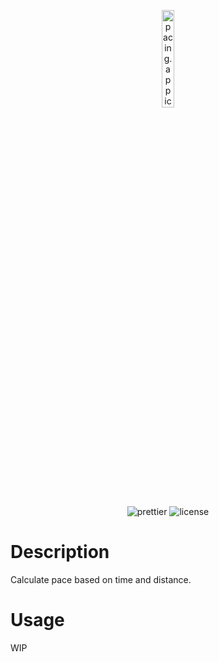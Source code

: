 <p align="center">
  <img width=20% height=auto src="https://github.com/marwanhawari/pacing.app/raw/main/assets/pacingapp.png" alt="pacing.app icon"/>
</p>
<p align="center">
  <img src="https://img.shields.io/badge/code_style-prettier-ff69b4.svg" alt="prettier"/>
  <img src="https://img.shields.io/github/license/marwanhawari/pacing.app?color=blue" alt="license"/>
</p>

# Description
Calculate pace based on time and distance.

# Usage
WIP